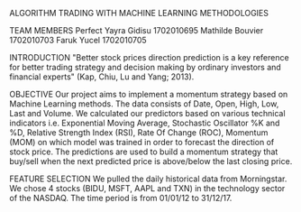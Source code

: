 ALGORITHM TRADING WITH MACHINE LEARNING METHODOLOGIES


TEAM MEMBERS
Perfect Yayra Gidisu  1702010695
Mathilde Bouvier      1702010703
Faruk Yucel           1702010705


INTRODUCTION
"Better stock prices direction prediction is a key reference for better trading strategy and decision
making by ordinary investors and financial experts" (Kap, Chiu, Lu and Yang; 2013).


OBJECTIVE
Our project aims to implement a momentum strategy based on Machine Learning methods. The data consists of Date, Open, High, Low, Last and Volume. We calculated our predictors based on various technical indicators i.e. Exponential Moving Average, Stochastic Oscillator %K and %D, Relative Strength Index (RSI), Rate Of Change (ROC), Momentum (MOM) on which model was trained in order to forecast the direction of stock price. The predictions are used to build a momentum strategy that buy/sell when the next predicted price is above/below the last closing price.


FEATURE SELECTION
We pulled the daily historical data from Morningstar. We chose 4 stocks (BIDU, MSFT, AAPL and TXN) in the technology sector of the NASDAQ. The time period is from 01/01/12 to 31/12/17.

